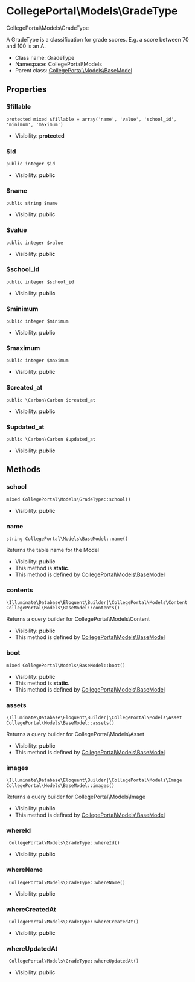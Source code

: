 CollegePortal\Models\GradeType
===============

CollegePortal\Models\GradeType

A GradeType is a classification for grade scores. E.g. a score between 70 and 100 is an A.


* Class name: GradeType
* Namespace: CollegePortal\Models
* Parent class: [CollegePortal\Models\BaseModel](CollegePortal-Models-BaseModel.md)





Properties
----------


### $fillable

    protected mixed $fillable = array('name', 'value', 'school_id', 'minimum', 'maximum')





* Visibility: **protected**


### $id

    public integer $id





* Visibility: **public**


### $name

    public string $name





* Visibility: **public**


### $value

    public integer $value





* Visibility: **public**


### $school_id

    public integer $school_id





* Visibility: **public**


### $minimum

    public integer $minimum





* Visibility: **public**


### $maximum

    public integer $maximum





* Visibility: **public**


### $created_at

    public \Carbon\Carbon $created_at





* Visibility: **public**


### $updated_at

    public \Carbon\Carbon $updated_at





* Visibility: **public**


Methods
-------


### school

    mixed CollegePortal\Models\GradeType::school()





* Visibility: **public**




### name

    string CollegePortal\Models\BaseModel::name()

Returns the table name for the Model



* Visibility: **public**
* This method is **static**.
* This method is defined by [CollegePortal\Models\BaseModel](CollegePortal-Models-BaseModel.md)




### contents

    \Illuminate\Database\Eloquent\Builder|\CollegePortal\Models\Content CollegePortal\Models\BaseModel::contents()

Returns a query builder for CollegePortal\Models\Content



* Visibility: **public**
* This method is defined by [CollegePortal\Models\BaseModel](CollegePortal-Models-BaseModel.md)




### boot

    mixed CollegePortal\Models\BaseModel::boot()





* Visibility: **public**
* This method is **static**.
* This method is defined by [CollegePortal\Models\BaseModel](CollegePortal-Models-BaseModel.md)




### assets

    \Illuminate\Database\Eloquent\Builder|\CollegePortal\Models\Asset CollegePortal\Models\BaseModel::assets()

Returns a query builder for CollegePortal\Models\Asset



* Visibility: **public**
* This method is defined by [CollegePortal\Models\BaseModel](CollegePortal-Models-BaseModel.md)




### images

    \Illuminate\Database\Eloquent\Builder|\CollegePortal\Models\Image CollegePortal\Models\BaseModel::images()

Returns a query builder for CollegePortal\Models\Image



* Visibility: **public**
* This method is defined by [CollegePortal\Models\BaseModel](CollegePortal-Models-BaseModel.md)




### whereId

     CollegePortal\Models\GradeType::whereId()





* Visibility: **public**




### whereName

     CollegePortal\Models\GradeType::whereName()





* Visibility: **public**




### whereCreatedAt

     CollegePortal\Models\GradeType::whereCreatedAt()





* Visibility: **public**




### whereUpdatedAt

     CollegePortal\Models\GradeType::whereUpdatedAt()





* Visibility: **public**



